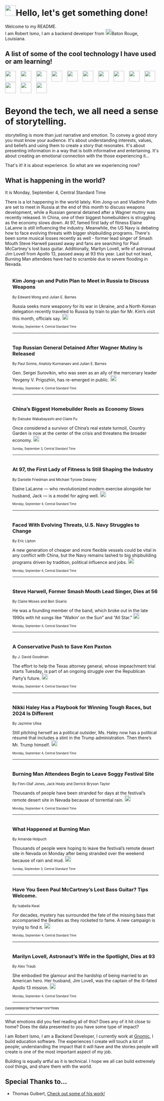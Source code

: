 <h1><img src="https://emojis.slackmojis.com/emojis/images/1643514375/3493/hot-coffee.gif?1643514375" width="35"/>Hello, let's get something done!</h1>

<p>Welcome to my README.<br/>
I am Robert Ismo, I am a backend developer from <img src="https://emojis.slackmojis.com/emojis/images/1638395689/50435/moulin_rouge.png?1638395689" width="20"/>Baton Rouge, Louisiana.</p>
<h2>A list of some of the cool technology I have used or am learning!</h2>
<p>
<img src="https://emojis.slackmojis.com/emojis/images/1643516091/21142/meow_bongotap.gif?1643516091" width="35" alt="">
<img src="https://img.shields.io/badge/Favorite%20Frontend%20Framework-SvelteKit-f83903" alt="">
<img src="https://img.shields.io/badge/Second%20Favorite-Vue-40b581" alt="">
<img src="https://img.shields.io/badge/Most%20Used%20Runtime-Nodejs-78b061" alt="">
<img src="https://emojis.slackmojis.com/emojis/images/1643517416/34482/fire.gif?1643517416" width="35" alt="">
<img src="https://img.shields.io/badge/Javascript%20But%20Better-Typescript-0078ca" alt="">
<img src="https://img.shields.io/badge/Favorite%20Language-Elixir-3e244d" alt="">
<img src="https://img.shields.io/badge/Containerize%20Everything-Docker-6ac9ef" alt="">
<img src="https://emojis.slackmojis.com/emojis/images/1643514596/5999/meow_party.gif?1643514596" width="35" alt="">
<img src="https://img.shields.io/badge/API%20Love%20Language-Graphql-de32a5" alt="">
<img src="https://img.shields.io/badge/Our%20Favorite%20Version%20Controller-Git-e94f33" alt="">
<img src="https://img.shields.io/badge/Favorite%20Database-Redis-d42d1d" alt="">
<img src="https://emojis.slackmojis.com/emojis/images/1643514559/5584/deployparrot.gif?1643514559" width="35" alt="">
<img src="https://img.shields.io/badge/Container%20Interstate-RabbitMQ-f66200" alt="">
<img src="https://img.shields.io/badge/Gotta%20Learn-Kubernetes-316adf" alt="">
<img src="https://img.shields.io/badge/Really%20Mature%20Now-WASM-654fef" alt="">
<img src="https://emojis.slackmojis.com/emojis/images/1666642497/61942/dance_vibe.gif?1666642497" width="35" alt="">
<img src="https://img.shields.io/badge/For%20My%20M1-ARM64-657d96" alt="">
<img src="https://img.shields.io/badge/Loving%20This%20So%20Much-TailwindCSS-17bcb5" alt="">
<img src="https://img.shields.io/badge/Cool%20Build%20Tool-Vite-f9cb24" alt="">
<img src="https://emojis.slackmojis.com/emojis/images/1669231376/62819/working-on-it.gif?1669231376" width="35" alt="">
<img src="https://img.shields.io/badge/Fun%20and%20Easy%20Database-MongoDB-5f8c49" alt="">
<img src="https://img.shields.io/badge/JS%20Life%20Support-NPM-c73737" alt="">
<img src="https://img.shields.io/badge/I%20Liked%20It-DynamoDB-0073b9" alt="">
<img src="https://emojis.slackmojis.com/emojis/images/1643514045/46/question.gif?1643514045" width="35" alt="">
<img src="https://img.shields.io/badge/cool-React-60d6f9" alt="">
<img src="https://img.shields.io/badge/Future%20Big%20Project-Lambda-f37e00" alt="">
<img src="https://img.shields.io/badge/NPM%20But%20Better-PNPM-f1aa07" alt="">
<img src="https://emojis.slackmojis.com/emojis/images/1643514943/9662/fbwow.gif?1643514943" width="35" alt="">
<img src="https://img.shields.io/badge/First%20Language-C-662079" alt="">
<img src="https://img.shields.io/badge/Where%20I%20Deploy%20Frontend-Vercel-000000" alt="">
<img src="https://img.shields.io/badge/Who%20Does%20not%20Want%20an%20App-Swift-f9492a" alt="">
<img src="https://emojis.slackmojis.com/emojis/images/1643514058/151/javascript.png?1643514058" width="35" alt="">
<img src="https://img.shields.io/badge/cool-Python-fbd542" alt="">
<img src="https://img.shields.io/badge/Favorite%20Something-Stripe-656cdc" alt="">
<img src="https://img.shields.io/badge/Of%20Course-HTML5-ed6327" alt="">
<img src="https://emojis.slackmojis.com/emojis/images/1660415405/60731/bomb.gif?1660415405" width="35" alt="">
<img src="https://img.shields.io/badge/hate-CSS-2964ec" alt="">
<img src="https://img.shields.io/badge/Learning-CircleCI-141215" alt="">
<img src="https://img.shields.io/badge/Learning-Rust-fbbb3b" alt="">
<img src="https://emojis.slackmojis.com/emojis/images/1660415397/60712/writing-hand.gif?1660415397" width="35" alt="">
<img src="https://img.shields.io/badge/Dev%20Browser%20of%20Choice-Firefox-cc4e26" alt="">
<img src="https://img.shields.io/badge/Recoverying%20From%20Windows-UNIX-1781e3" alt="">
<img src="https://img.shields.io/badge/LOVE-LogSeq-90c1c2" alt="">
<img src="https://emojis.slackmojis.com/emojis/images/1643514066/223/kirby.gif?1643514066" width="35" alt="">
<img src="https://img.shields.io/badge/Daily%20Driver-MacOS-e6e6e8" alt="">
<img src="https://img.shields.io/badge/Git%20Server-Github-000000" alt="">
<img src="https://img.shields.io/badge/enjoyable-EC2-f17428" alt="">
<img src="https://emojis.slackmojis.com/emojis/images/1643514239/2069/excited.gif?1643514239" width="35" alt="">
</p>
<h1>Beyond the tech, we all need a sense of storytelling.</h1>
<p>storytelling is more than just narrative and emotion. To convey a good story you must know your audience. It's about understanding interests, values, and beliefs and using them to create a story that resonates. It's about presenting information in a way that is both informative and entertaining. It's about creating an emotional connection with the those experiencing it...</p>
<p>That's it! it is about experience. So what are we experiencing now?</p>
<h2>What is happening in the world?</h2>
<p>It is Monday, September 4, Central Standard Time</p>
<p>
There is a lot happening in the world lately. Kim Jong-un and Vladimir Putin are set to meet in Russia at the end of this month to discuss weapons development, while a Russian general detained after a Wagner mutiny was recently released. In China, one of their biggest homebuilders is struggling as the economy slows down. 
At 97, famed first lady of fitness Elaine LaLanne is still influencing the industry. Meanwhile, the US Navy is debating how to face evolving threats with bigger shipbuilding programs. There&#39;s been some musical losses recently as well - former lead singer of Smash Mouth Steve Harwell passed away and fans are searching for Paul McCartney&#39;s lost bass guitar. Additionally, Marilyn Lovell, wife of astronaut Jim Lovell from Apollo 13, passed away at 93 this year. Last but not least, Burning Man attendees have had to scramble due to severe flooding in Nevada.</p>
<ol>
<img src="https://img.shields.io/badge/-us-blue" alt="">
<h3>Kim Jong-un and Putin Plan to Meet in Russia to Discuss Weapons</h3>
<sub>By Edward Wong and Julian E. Barnes</sub>
<p>Russia seeks more weaponry for its war in Ukraine, and a North Korean delegation recently traveled to Russia by train to plan for Mr. Kim’s visit this month, officials say.  <a href="https://nyti.ms/4825m5e"><img src="https://developer.nytimes.com/files/poweredby_nytimes_30b.png?v=1583354208352" height="20"></a></p>
<sub><sub>Monday, September 4, Central Standard Time</sub></sub>
<hr/>
<img src="https://img.shields.io/badge/-world-blue" alt="">
<h3>Top Russian General Detained After Wagner Mutiny Is Released</h3>
<sub>By Paul Sonne, Anatoly Kurmanaev and Julian E. Barnes</sub>
<p>Gen. Sergei Surovikin, who was seen as an ally of the mercenary leader Yevgeny V. Prigozhin, has re-emerged in public.  <a href="https://nyti.ms/3EpMRda"><img src="https://developer.nytimes.com/files/poweredby_nytimes_30b.png?v=1583354208352" height="20"></a></p>
<sub><sub>Monday, September 4, Central Standard Time</sub></sub>
<hr/>
<img src="https://img.shields.io/badge/-business-blue" alt="">
<h3>China’s Biggest Homebuilder Reels as Economy Slows</h3>
<sub>By Daisuke Wakabayashi and Claire Fu</sub>
<p>Once considered a survivor of China’s real estate turmoil, Country Garden is now at the center of the crisis and threatens the broader economy.  <a href="https://nyti.ms/44EVsmS"><img src="https://developer.nytimes.com/files/poweredby_nytimes_30b.png?v=1583354208352" height="20"></a></p>
<sub><sub>Sunday, September 3, Central Standard Time</sub></sub>
<hr/>
<img src="https://img.shields.io/badge/-well-blue" alt="">
<h3>At 97, the First Lady of Fitness Is Still Shaping the Industry</h3>
<sub>By Danielle Friedman and Michael Tyrone Delaney</sub>
<p>Elaine LaLanne — who revolutionized modern exercise alongside her husband, Jack — is a model for aging well.  <a href="https://nyti.ms/3R6TpFb"><img src="https://developer.nytimes.com/files/poweredby_nytimes_30b.png?v=1583354208352" height="20"></a></p>
<sub><sub>Monday, September 4, Central Standard Time</sub></sub>
<hr/>
<img src="https://img.shields.io/badge/-us-blue" alt="">
<h3>Faced With Evolving Threats, U.S. Navy Struggles to Change</h3>
<sub>By Eric Lipton</sub>
<p>A new generation of cheaper and more flexible vessels could be vital in any conflict with China, but the Navy remains lashed to big shipbuilding programs driven by tradition, political influence and jobs.  <a href="https://nyti.ms/3Eor9pZ"><img src="https://developer.nytimes.com/files/poweredby_nytimes_30b.png?v=1583354208352" height="20"></a></p>
<sub><sub>Monday, September 4, Central Standard Time</sub></sub>
<hr/>
<img src="https://img.shields.io/badge/-arts-blue" alt="">
<h3>Steve Harwell, Former Smash Mouth Lead Singer, Dies at 56</h3>
<sub>By Claire Moses and Ben Sisario</sub>
<p>He was a founding member of the band, which broke out in the late 1990s with hit songs like “Walkin’ on the Sun” and “All Star.”  <a href="https://nyti.ms/45TrlJA"><img src="https://developer.nytimes.com/files/poweredby_nytimes_30b.png?v=1583354208352" height="20"></a></p>
<sub><sub>Monday, September 4, Central Standard Time</sub></sub>
<hr/>
<img src="https://img.shields.io/badge/-us-blue" alt="">
<h3>A Conservative Push to Save Ken Paxton</h3>
<sub>By J. David Goodman</sub>
<p>The effort to help the Texas attorney general, whose impeachment trial starts Tuesday, is part of an ongoing struggle over the Republican Party’s future.  <a href="https://nyti.ms/45SlV1t"><img src="https://developer.nytimes.com/files/poweredby_nytimes_30b.png?v=1583354208352" height="20"></a></p>
<sub><sub>Monday, September 4, Central Standard Time</sub></sub>
<hr/>
<img src="https://img.shields.io/badge/-us-blue" alt="">
<h3>Nikki Haley Has a Playbook for Winning Tough Races, but 2024 Is Different</h3>
<sub>By Jazmine Ulloa</sub>
<p>Still pitching herself as a political outsider, Ms. Haley now has a political résumé that includes a stint in the Trump administration. Then there’s Mr. Trump himself.  <a href="https://nyti.ms/47WsC4l"><img src="https://developer.nytimes.com/files/poweredby_nytimes_30b.png?v=1583354208352" height="20"></a></p>
<sub><sub>Monday, September 4, Central Standard Time</sub></sub>
<hr/>
<img src="https://img.shields.io/badge/-us-blue" alt="">
<h3>Burning Man Attendees Begin to Leave Soggy Festival Site</h3>
<sub>By Finn-Olaf Jones, Jack Healy and Derrick Bryson Taylor</sub>
<p>Thousands of people have been stranded for days at the festival’s remote desert site in Nevada because of torrential rain.  <a href="https://nyti.ms/44EqdbV"><img src="https://developer.nytimes.com/files/poweredby_nytimes_30b.png?v=1583354208352" height="20"></a></p>
<sub><sub>Monday, September 4, Central Standard Time</sub></sub>
<hr/>
<img src="https://img.shields.io/badge/-us-blue" alt="">
<h3>What Happened at Burning Man</h3>
<sub>By Amanda Holpuch</sub>
<p>Thousands of people were hoping to leave the festival’s remote desert site in Nevada on Monday after being stranded over the weekend because of rain and mud.  <a href="https://nyti.ms/3YYKAiN"><img src="https://developer.nytimes.com/files/poweredby_nytimes_30b.png?v=1583354208352" height="20"></a></p>
<sub><sub>Sunday, September 3, Central Standard Time</sub></sub>
<hr/>
<img src="https://img.shields.io/badge/-world-blue" alt="">
<h3>Have You Seen Paul McCartney’s Lost Bass Guitar? Tips Welcome.</h3>
<sub>By Isabella Kwai</sub>
<p>For decades, mystery has surrounded the fate of the missing bass that accompanied the Beatles as they rocketed to fame. A new campaign is trying to find it.  <a href="https://nyti.ms/3qXWexA"><img src="https://developer.nytimes.com/files/poweredby_nytimes_30b.png?v=1583354208352" height="20"></a></p>
<sub><sub>Monday, September 4, Central Standard Time</sub></sub>
<hr/>
<img src="https://img.shields.io/badge/-us-blue" alt="">
<h3>Marilyn Lovell, Astronaut’s Wife in the Spotlight, Dies at 93</h3>
<sub>By Alex Traub</sub>
<p>She embodied the glamour and the hardship of being married to an American hero. Her husband, Jim Lovell, was the captain of the ill-fated Apollo 13 mission.  <a href="https://nyti.ms/45D2g63"><img src="https://developer.nytimes.com/files/poweredby_nytimes_30b.png?v=1583354208352" height="20"></a></p>
<sub><sub>Monday, September 4, Central Standard Time</sub></sub>
<hr/>
</ol>
<a href="https://developer.nytimes.com"><sub><sub>Data provided by The New York Times</sub></sub></a>
<hr/>
<p>What emotions did you feel reading all of this? Does any of it hit close to home? Does the data presented to you have some type of impact?</p>
<p>I am Robert Ismo, I am a Backend Developer, I currently work at <a href="https://gnomic.education/">Gnomic</a>, I build education software. The experiences I create will touch a lot of people; understanding the impact that it will have and the stories people will create is one of the most important aspect of my job.</p>
<p>Building is equally artful as it is technical. I hope we all can build extremely cool things, and share them with the world.</p>
<h2>Special Thanks to...</h2>
<ul>
<li>Thomas Guibert, <a href="https://github.com/thmsgbrt/thmsgbrt">Check out some of his work!</a></li>
</ul>